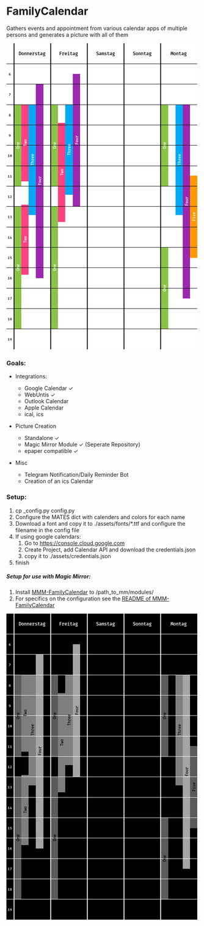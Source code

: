 # FamilyCalendar
Gathers events and appointment from various calendar apps of multiple persons and generates a picture with all of them

![Example Image](https://github.com/Andy0n/FamilyCalendar/raw/master/img/time.png "Example Image")

### Goals:
* Integrations:
    * Google Calendar ✓
    * WebUntis ✓
    * Outlook Calendar
    * Apple Calendar
    * ical, ics

* Picture Creation
    * Standalone ✓
    * Magic Mirror Module ✓ (Seperate Repository)
    * epaper compatible ✓

* Misc
    * Telegram Notification/Daily Reminder Bot
    * Creation of an ics Calendar
    
### Setup:
1. cp _config.py config.py
2. Configure the MATES dict with calenders and colors for each name
3. Download a font and copy it to ./assets/fonts/*.ttf and configure the filename in the config file
4. If using google calendars:
    1. Go to https://console.cloud.google.com
    2. Create Project, add Calendar API and download the credentials.json
    3. copy it to ./assets/credentials.json
5. finish

##### Setup for use with Magic Mirror:
1. Install [MMM-FamilyCalendar](https://github.com/Andy0n/MMM-FamilyCalendar) to /path_to_mm/modules/
2. For specifics on the configuration see the [README of MMM-FamilyCalendar](https://github.com/Andy0n/MMM-FamilyCalendar)
   
![Example Mirror Image](https://github.com/Andy0n/FamilyCalendar/raw/master/img/time_mirror.png "Example Mirror Image")